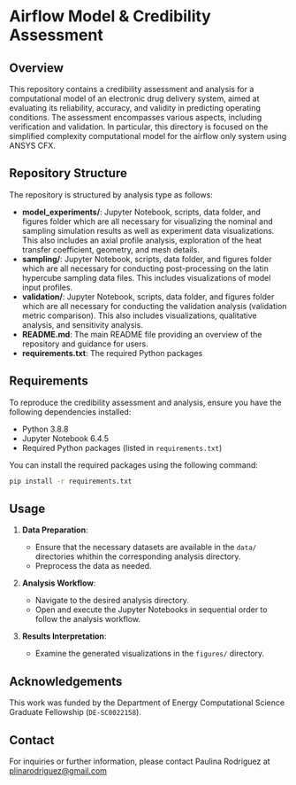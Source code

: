 # Airflow Model & Credibility Assessment


## Overview

This repository contains a credibility assessment and analysis for a computational model of an electronic drug delivery system, aimed at evaluating its reliability, accuracy, and validity in predicting operating conditions. The assessment encompasses various aspects, including verification and validation. In particular, this directory is focused on the simplified complexity computational model for the airflow only system using ANSYS CFX. 

## Repository Structure

The repository is structured by analysis type as follows:

- **model_experiments/**: Jupyter Notebook, scripts, data folder, and figures folder which are all necessary for visualizing the nominal and sampling simulation results as well as experiment data visualizations. This also includes an axial profile analysis, exploration of the heat transfer coefficient, geometry, and mesh details. 
- **sampling/**: Jupyter Notebook, scripts, data folder, and figures folder which are all necessary for conducting post-processing on the latin hypercube sampling data files. This includes visualizations of model input profiles.  
- **validation/**: Jupyter Notebook, scripts, data folder, and figures folder which are all necessary for conducting the validation analysis (validation metric comparison). This also includes visualizations, qualitative analysis, and sensitivity analysis. 
- **README.md**: The main README file providing an overview of the repository and guidance for users.
- **requirements.txt**: The required Python packages

## Requirements

To reproduce the credibility assessment and analysis, ensure you have the following dependencies installed:

- Python 3.8.8
- Jupyter Notebook 6.4.5
- Required Python packages (listed in `requirements.txt`)

You can install the required packages using the following command:

```bash
pip install -r requirements.txt
```

## Usage

1. **Data Preparation**:
   - Ensure that the necessary datasets are available in the `data/` directories whithin the corresponding analysis directory.
   - Preprocess the data as needed.

2. **Analysis Workflow**:
   - Navigate to the desired analysis directory.
   - Open and execute the Jupyter Notebooks in sequential order to follow the analysis workflow.
   
3. **Results Interpretation**:
   - Examine the generated visualizations in the `figures/` directory.

## Acknowledgements
This work was funded by the Department of Energy Computational Science Graduate Fellowship (`DE-SC0022158`).

## Contact

For inquiries or further information, please contact Paulina Rodriguez at plinarodriguez@gmail.com 

